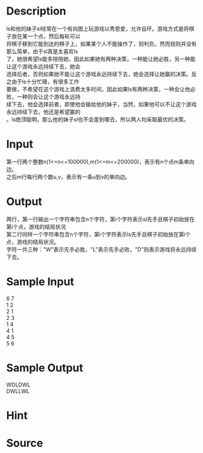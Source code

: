 
# Description

<div class="content"><div>ls和他的妹子sl经常在一个有向图上玩游戏以秀恩爱，允许自环。游戏方式是将棋子放在某一个点，然后每轮可以</div>
<div>将棋子移到它能到达的棋子上，如果某个人不能操作了，则判负。然而规则并没有那么简单，由于sl真是太喜欢ls</div>
<div>了，她很希望ls能多陪陪她，因此如果她有两种决策，一种能让她必胜，另一种能让这个游戏永远持续下去，她会</div>
<div>选择后者，否则如果她不能让这个游戏永远持续下去，她会选择让她赢的决策。反之由于ls十分忙碌，有很多工作</div>
<div>要做，不希望在这个游戏上浪费太多时间，因此如果ls有两种决策，一种会让他必败，一种则会让这个游戏永远持</div>
<div>续下去，他会选择前者，即使他会输给他的妹子，当然，如果他可以不让这个游戏永远持续下去，他还是希望赢的</div>
<div>。ls绝顶聪明，那么他的妹子sl也不会差到哪去，所以两人均采取最优的决策。</div>
<p></p></div>

# Input

<div class="content"><div>第一行两个整数n(1&lt;=n&lt;=100000),m(1&lt;=m&lt;=200000)，表示有n个点m条单向边。</div>
<div>之后m行每行两个数u,v，表示有一条u到v的单向边。</div>
<p></p></div>

# Output

<div class="content"><div>两行，第一行输出一个字符串包含n个字符，第i个字符表示sl先手且棋子初始放在第i个点，游戏的结局状况</div>
<div>第二行同样一个字符串包含n个字符，第i个字符表示ls先手且棋子初始放在第i个点，游戏的结局状况。</div>
<div>字符一共三种：&#34;W&#34;表示先手必胜，&#34;L&#34;表示先手必败，&#34;D&#34;则表示游戏将永远持续下去。</div>
<p></p></div>

# Sample Input

<div class="content"><span class="sampledata">6 7<br/>
1 2<br/>
2 1<br/>
2 3<br/>
1 4<br/>
4 1<br/>
4 5<br/>
5 6</span></div>

# Sample Output

<div class="content"><span class="sampledata">WDLDWL<br/>
DWLLWL</span></div>

# Hint

<div class="content"><p></p></div>

# Source

<div class="content"><p><a href="problemset.php?search="></a></p></div>

